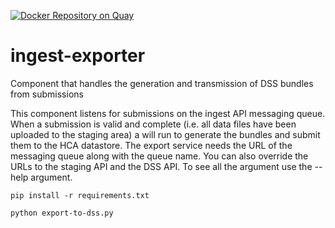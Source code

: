 [![Docker Repository on Quay](https://quay.io/repository/humancellatlas/ingest-exporter/status "Docker Repository on Quay")](https://quay.io/repository/humancellatlas/ingest-demo)

# ingest-exporter

Component that handles the generation and transmission of DSS bundles from submissions
 
This component listens for submissions on the ingest API messaging queue. When a submission is valid and complete (i.e. all data files have been uploaded to the staging area) a will run to generate the 
bundles and submit them to the HCA datastore. The export service needs the URL of the messaging queue along with the queue name. You can also override the URLs to the staging API and the DSS API.  To see all the argument use the --help argument. 

```
pip install -r requirements.txt
```

```
python export-to-dss.py
```
